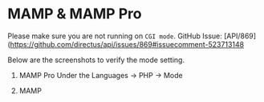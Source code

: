# MAMP & MAMP Pro

Please make sure you are not running on `CGI mode`.
GitHub Issue: [API/869](https://github.com/directus/api/issues/869#issuecomment-523713148

Below are the screenshots to verify the mode setting.

1. MAMP Pro
   Under the Languages -> PHP -> Mode

2. MAMP
